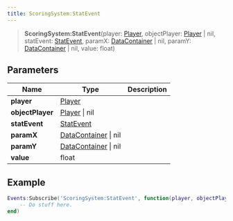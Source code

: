 ```yaml
---
title: ScoringSystem:StatEvent
---
```


> **ScoringSystem:StatEvent**(player: [Player](/vext/ref/server/type/player), objectPlayer: [Player](/vext/ref/server/type/player) \| nil, statEvent: [StatEvent](/vext/ref/fb/statevent), paramX: [DataContainer](/vext/ref/shared/type/datacontainer) \| nil, paramY: [DataContainer](/vext/ref/shared/type/datacontainer) \| nil, value: float)

## Parameters

| Name | Type | Description |
| ---- | ---- | ----------- |
| **player** | [Player](/vext/ref/server/type/player) |  |
| **objectPlayer** | [Player](/vext/ref/server/type/player) \| nil |  |
| **statEvent** | [StatEvent](/vext/ref/fb/statevent) |  |
| **paramX** | [DataContainer](/vext/ref/shared/type/datacontainer) \| nil |  |
| **paramY** | [DataContainer](/vext/ref/shared/type/datacontainer) \| nil |  |
| **value** | float |  |

## Example

```lua
Events:Subscribe('ScoringSystem:StatEvent', function(player, objectPlayer, statEvent, paramX, paramY, value)
    -- Do stuff here.
end)
```
